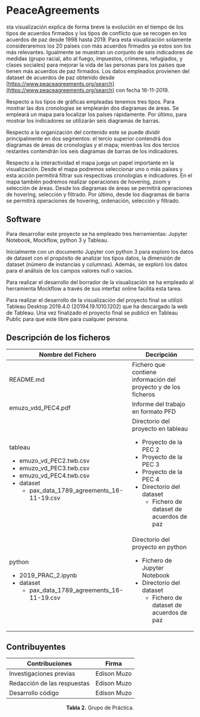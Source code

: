
# PeaceAgreements

sta visualización explica de forma breve la evolución en el tiempo de los tipos de acuerdos firmados y los tipos de conflicto que se recogen en los acuerdos de paz desde 1998 hasta 2019. Para esta visualización solamente consideraremos los 20 países con más acuerdos firmados ya estos son los más relevantes. Igualmente se muestran un conjunto de seis indicadores de medidas (grupo racial, alto al fuego, impuestos, crímenes, refugiados, y clases sociales) para mejorar la vida de las personas para los países que tienen más acuerdos de paz firmados. Los datos empleados provienen del dataset de acuerdos de paz obtenido desde [https://www.peaceagreements.org/search](https://www.peaceagreements.org/search) con fecha 16-11-2019.

Respecto a los tipos de gráficas empleadas tenemos tres tipos. Para mostrar las dos cronologías se emplearán dos diagramas de áreas. Se empleará un mapa para localizar los países rápidamente. Por último, para mostrar los indicadores se utilizarán seis diagramas de barras.

Respecto a la organización del contenido este se puede dividir principalmente en dos segmentos: el tercio superior contendrá dos diagramas de áreas de cronologías y el mapa; mientras los dos tercios restantes contendrán los seis diagramas de barras de los indicadores.



Respecto a la interactividad el mapa juega un papel importante en la visualización. Desde el mapa podremos seleccionar uno o más países y esta acción permitirá filtrar sus respectivas cronologías e indicadores. En el mapa también podremos realizar operaciones de hovering, zoom y selección de áreas. Desde los diagramas de áreas se permitirá operaciones de hovering, selección y filtrado. Por último, desde los diagramas de barra se permitirá operaciones de hovering, ordenación, selección y filtrado.


## Software

Para desarrollar este proyecto se ha empleado tres herramientas: Jupyter Notebook, Mockflow, python 3 y Tableau.

Inicialmente con un documento Jupyter con python 3 para exploro los datos de dataset con el propósito de
analizar los tipos datos, la dimensión de dataset (número de instancias y columnas). Además, se exploró los datos
para el análisis de los campos valores null o vacíos.

Para realizar el desarrollo del borrador de la visualización se ha empleado al herramienta Mockflow a través de
sus interfaz online facilita esta tarea.

Para realizar el desarrollo de la visualización del proyecto final se utilizó Tableau Desktop 2019.4.0 (20194.19.1010.1202)
que ha descargado la web de Tableau. Una vez finalizado el proyecto final se publicó en Tableau Public para que este libre para cualquier persona.

## Descripción de los ficheros
| Nombre del Fichero | Decripción |
|--------------------|------------|
| README.md	| Fichero que contiene información del proyecto y de los ficheros|
| emuzo_vdd_PEC4.pdf	| Informe del trabajo en formato PFD |
| tableau <ul><li>emuzo_vd_PEC2.twb.csv</il><li>emuzo_vd_PEC3.twb.csv</il><li>emuzo_vd_PEC4.twb.csv</il><li>dataset <ul><li>pax_data_1789_agreements_16-11-19.csv</il></ul></il></ul>| Directorio del proyecto en tableau <ul><li>Proyecto de la PEC 2</il><li>Proyecto de la PEC 3</il><li>Proyecto de la PEC 4</il><li>Directorio del dataset<ul><li>Fichero de dataset de acuerdos de paz</il></ul></il></ul>|
| python <ul><li>2019_PRAC_2.ipynb</il><li>dataset <ul><li>pax_data_1789_agreements_16-11-19.csv</il></ul></il></ul> | Directorio del proyecto en python <ul><li>Fichero de Jupyter Notebook</il><li>Directorio del dataset<ul><li>Fichero de dataset de acuerdos de paz</il></ul></il></ul>|

## Contribuyentes

| Contribuciones              | Firma                      |
|-----------------------------|----------------------------|
| Investigaciones previas     | Edison Muzo                |
| Redacción de las respuestas | Edison Muzo                |
| Desarrollo código           | Edison Muzo                |
<p align="center">
   <b>Tabla 2.</b> Grupo de Práctica.
</p>
